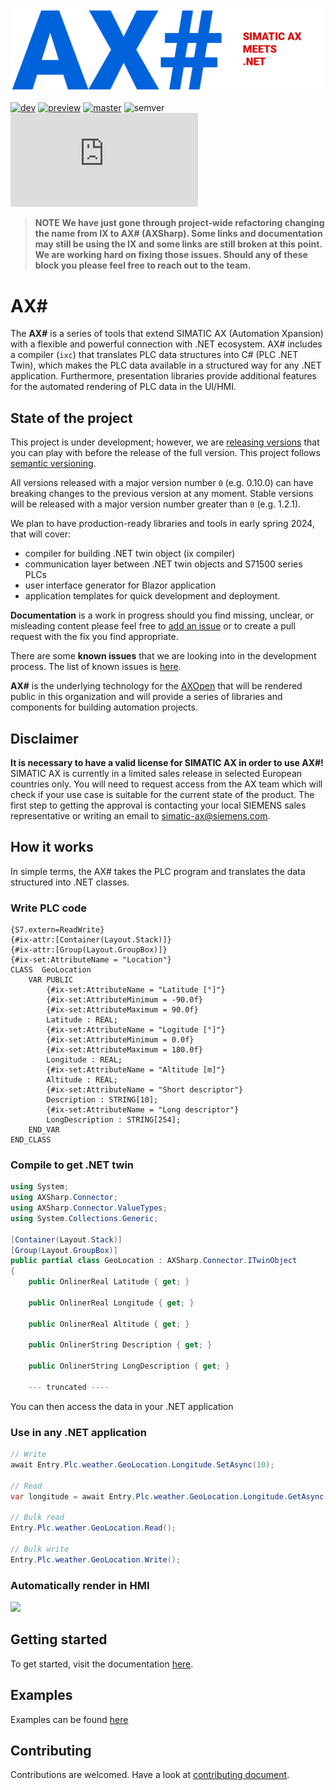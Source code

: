 ![](docfx/images/banner_wider.png)

[![dev](https://github.com/ix-ax/axsharp/actions/workflows/dev.yml/badge.svg?branch=dev)](https://github.com/ix-ax/axsharp/actions/workflows/dev.yml)
[![preview](https://github.com/ix-ax/axsharp/actions/workflows/release.yml/badge.svg?branch=releases%2Fv0)](https://github.com/ix-ax/axsharp/actions/workflows/release.yml)
[![master](https://github.com/ix-ax/axsharp/actions/workflows/master.yml/badge.svg?branch=master)](https://github.com/ix-ax/axsharp/actions/workflows/master.yml)
![semver](https://img.shields.io/badge/semver-0.10.0-blue)
[![GitHub license](https://badgen.net/github/license/Naereen/Strapdown.js)](https://github.com/ix-ax/axsharp/blob/dev/LICENSE)

> **NOTE**
> **We have just gone through project-wide refactoring changing the name from **IX** to **AX#** (AXSharp). Some links and documentation may still be using the IX and some links are still broken at this point. We are working hard on fixing those issues. Should any of these block you please feel free to reach out to the team.**


# AX#

The **AX#** is a series of tools that extend SIMATIC AX (Automation Xpansion) with a flexible and powerful connection with .NET ecosystem. AX# includes a compiler (`ixc`) that translates PLC data structures into C# (PLC .NET Twin), which makes the PLC data available in a structured way for any .NET application. Furthermore, presentation libraries provide additional features for the automated rendering of PLC data in the UI/HMI.

## State of the project

This project is under development; however, we are [releasing versions](https://github.com/ix-ax/axsharp/releases) that you can play with before the release of the full version. This project follows [semantic versioning](https://semver.org/).

All versions released with a major version number `0` (e.g. 0.10.0) can have breaking changes to the previous version at any moment. Stable versions will be released with a major version number greater than `0` (e.g. 1.2.1).

We plan to have production-ready libraries and tools in early spring 2024, that will cover:

- compiler for building .NET twin object (ix compiler)
- communication layer between .NET twin objects and S71500 series PLCs
- user interface generator for Blazor application
- application templates for quick development and deployment.


**Documentation** is a work in progress should you find missing, unclear, or misleading content please feel free to [add an issue](https://github.com/ix-ax/axsharp/issues/new/choose) or to create a pull request with the fix you find appropriate.

There are some **known issues** that we are looking into in the development process. The list of known issues is [here](https://github.com/ix-ax/axsharp/issues?q=is%3Aissue+is%3Aopen+label%3Aknown-issue).



**AX#** is the underlying technology for the [AXOpen](https://github.com/ix-ax/AXOpen) that will be rendered public in this organization and will provide a series of libraries and components for building automation projects.

## Disclaimer

**It is necessary to have a valid license for SIMATIC AX in order to use AX#!**  
SIMATIC AX is currently in a limited sales release in selected European countries only. You will need to request access from the AX team which will check if your use case is suitable for the current state of the product. The first step to getting the approval is contacting your local SIEMENS sales representative or writing an email to [simatic-ax@siemens.com](mailto:simatic-ax@siemens.com?subject=Request%20for%20access%20|%20SIMATIC%20AX%20for%20IX).

## How it works

In simple terms, the AX# takes the PLC program and translates the data structured into .NET classes.

### Write PLC code

~~~iecst
{S7.extern=ReadWrite}
{#ix-attr:[Container(Layout.Stack)]}
{#ix-attr:[Group(Layout.GroupBox)]}
{#ix-set:AttributeName = "Location"}
CLASS  GeoLocation
    VAR PUBLIC
        {#ix-set:AttributeName = "Latitude [°]"}
        {#ix-set:AttributeMinimum = -90.0f}
        {#ix-set:AttributeMaximum = 90.0f}
        Latitude : REAL;
        {#ix-set:AttributeName = "Logitude [°]"}
        {#ix-set:AttributeMinimum = 0.0f}
        {#ix-set:AttributeMaximum = 180.0f}
        Longitude : REAL;
        {#ix-set:AttributeName = "Altitude [m]"}
        Altitude : REAL;
        {#ix-set:AttributeName = "Short descriptor"}
        Description : STRING[10];
        {#ix-set:AttributeName = "Long descriptor"}
        LongDescription : STRING[254];
    END_VAR    
END_CLASS
~~~

### Compile to get .NET twin

~~~ C#
using System;
using AXSharp.Connector;
using AXSharp.Connector.ValueTypes;
using System.Collections.Generic;

[Container(Layout.Stack)]
[Group(Layout.GroupBox)]
public partial class GeoLocation : AXSharp.Connector.ITwinObject
{
    public OnlinerReal Latitude { get; }

    public OnlinerReal Longitude { get; }

    public OnlinerReal Altitude { get; }

    public OnlinerString Description { get; }

    public OnlinerString LongDescription { get; }

    --- truncated ----
~~~

You can then access the data in your .NET application

### Use in any .NET application

~~~C#
// Write
await Entry.Plc.weather.GeoLocation.Longitude.SetAsync(10);

// Read
var longitude = await Entry.Plc.weather.GeoLocation.Longitude.GetAsync();

// Bulk read
Entry.Plc.weather.GeoLocation.Read();

// Bulk write
Entry.Plc.weather.GeoLocation.Write();
~~~

### Automatically render in HMI

![](assets/pics/2022-12-20-06-54-08.png)


## Getting started

To get started, visit the documentation [here](docfx/index.md#getting-started).


## Examples 

Examples can be found [here](src/AXSharp.examples)


## Contributing

Contributions are welcomed. Have a look at [contributing document](CONTRIBUTING.md).
